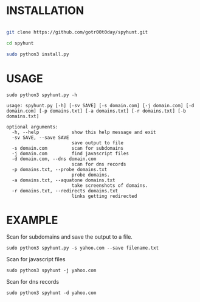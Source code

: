 
# INSTALLATION

```bash

git clone https://github.com/gotr00t0day/spyhunt.git

cd spyhunt

sudo python3 install.py

```

# USAGE 

```
sudo python3 spyhunt.py -h

usage: spyhunt.py [-h] [-sv SAVE] [-s domain.com] [-j domain.com] [-d domain.com] [-p domains.txt] [-a domains.txt] [-r domains.txt] [-b domains.txt]

optional arguments:
  -h, --help            show this help message and exit
  -sv SAVE, --save SAVE
                        save output to file
  -s domain.com         scan for subdomains
  -j domain.com         find javascript files
  -d domain.com, --dns domain.com
                        scan for dns records
  -p domains.txt, --probe domains.txt
                        probe domains.
  -a domains.txt, --aquatone domains.txt
                        take screenshots of domains.
  -r domains.txt, --redirects domains.txt
                        links getting redirected                                              

```

# EXAMPLE

Scan for subdomains and save the output to a file.
```
sudo python3 spyhunt.py -s yahoo.com --save filename.txt
```
Scan for javascript files 
```
sudo python3 spyhunt -j yahoo.com
```
Scan for dns records
```
sudo python3 spyhunt -d yahoo.com
```


